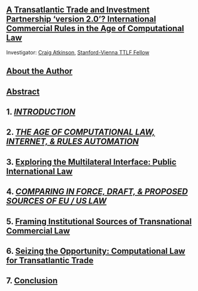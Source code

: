 ## [A Transatlantic Trade and Investment Partnership ‘version 2.0’? International Commercial Rules in the Age of Computational Law](https://github.com/lexmerca/TTIPv2_ToC)

Investigator: [Craig Atkinson](https://law.stanford.edu/directory/craig-atkinson/), [Stanford-Vienna TTLF Fellow](https://law.stanford.edu/transatlantic-technology-law-forum/#slsnav-fellows)

## [About the Author](https://github.com/lexmerca/TTIPv2_Abstract/blob/main/Author.md)

## [Abstract](https://github.com/lexmerca/TTIPv2_Abstract)

## 1. [*INTRODUCTION*](https://github.com/lexmerca/TTIPv2_1/)

## 2. [*THE AGE OF COMPUTATIONAL LAW, INTERNET, & RULES AUTOMATION*](https://github.com/lexmerca/TTIPv2_2/)

## 3. [Exploring the Multilateral Interface: Public International Law](https://github.com/lexmerca/TTIPv2_3/)

## 4. [*COMPARING IN FORCE, DRAFT, & PROPOSED SOURCES OF EU / US LAW*](https://github.com/lexmerca/TTIPv2_4/)

## 5. [Framing Institutional Sources of Transnational Commercial Law](https://github.com/lexmerca/TTIPv2_5/)

## 6. [Seizing the Opportunity: Computational Law for Transatlantic Trade](https://github.com/lexmerca/TTIPv2_6/)

## 7. [Conclusion](https://github.com/lexmerca/TTIPv2_7)


